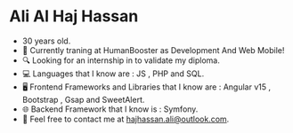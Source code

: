 <h1>Ali Al Haj Hassan</h1>

  - 30 years old.
  - 📅 Currently traning at HumanBooster as Development And Web Mobile!
  - 🔍 Looking for an internship in to validate my diploma.
  - 💻 Languages that I know are : JS , PHP and SQL.
  - 🖥️ Frontend Frameworks and  Libraries that I know are : Angular v15 , Bootstrap , Gsap and SweetAlert.
  - 🌐 Backend Framework that I know is : Symfony. 
  - 📧 Feel free to contact me at hajhassan.ali@outlook.com.
